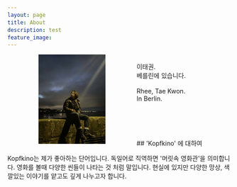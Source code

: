 ```yaml
---
layout: page
title: About
description: test
feature_image: 
---
```

<p>
<img align="left" src="images/pic1.JPG" style="width:30%; height:auto" hspace="70" vspace="0">
</p>
<p style="width:auto; height:auto">
<br>
이태권.<br> 
베를린에 있습니다.<br>
<br>
Rhee, Tae Kwon.<br>
In Berlin.<br>
<br>
<br>
<br>
</p>


<br>
## 'Kopfkino' 에 대하여

Kopfkino는 제가 좋아하는 단어입니다. 독일어로 직역하면 '머릿속 영화관'을 의미합니다. 영화를 볼때 다양한 씬들이 나타는 것 처럼 말입니다. 현실에 있지만 다양한 망상, 색깔있는 이야기를 얕고도 깊게 나누고자 합니다.
